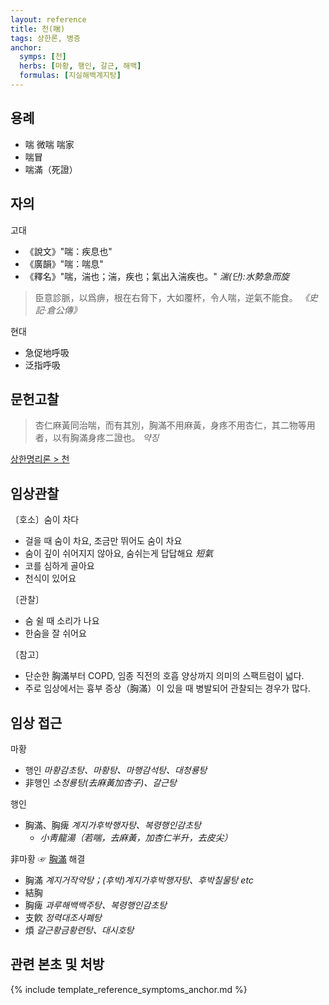 ```yaml
---
layout: reference
title: 천(喘)
tags: 상한론, 병증
anchor:
  symps: [천]
  herbs: [마황, 행인, 갈근, 해백]
  formulas: [지실해백계지탕]
---
```



## 용례

* 喘 微喘 喘家
* 喘冒
* 喘滿（死證）

## 자의

고대
* 《說文》"喘：疾息也"
* 《廣韻》"喘：喘息"
* 《釋名》"喘，湍也；湍，疾也；氣出入湍疾也。" _湍(단):水勢急而旋_

> 臣意診脈，以爲痹，根在右脅下，大如覆杯，令人喘，逆氣不能食。 _《史記·倉公傳》_

현대
* 急促地呼吸
* 泛指呼吸


## 문헌고찰

> 杏仁麻黃同治喘，而有其別，胸滿不用麻黃，身疼不用杏仁，其二物等用者，以有胸滿身疼二證也。 _약징_

[상한명리론 > 천]({{site.baseurl}}/reference/Books/Etc/상한명리론#천)

## 임상관찰

〔호소〕숨이 차다
* 걸을 때 숨이 차요, 조금만 뛰어도 숨이 차요
* 숨이 깊이 쉬어지지 않아요, 숨쉬는게 답답해요 _短氣_
* 코를 심하게 골아요
* 천식이 있어요

〔관찰〕
* 숨 쉴 때 소리가 나요
* 한숨을 잘 쉬어요

〔참고〕
* 단순한 胸滿부터 COPD, 임종 직전의 호흡 양상까지 의미의 스팩트럼이 넓다.
* 주로 임상에서는 흉부 증상（胸滿）이 있을 때 병발되어 관찰되는 경우가 많다.

## 임상 접근

마황
* 행인 _마황감초탕、마황탕、마행감석탕、대청룡탕_
* 非행인 _소청룡탕(去麻黃加杏子)、갈근탕_

행인
* 胸滿、胸痺 _계지가후박행자탕、복령행인감초탕_
  - _小靑龍湯（若喘，去麻黃，加杏仁半升，去皮尖）_

非마황 ☞ [胸滿]({{site.sympurl}}/만#흉만) 해결
* 胸滿 _계지거작약탕；(후박)계지가후박행자탕、후박칠물탕 etc_
* 結胸
* 胸痺 _과루해백백주탕、복령행인감초탕_
* 支飮 _정력대조사폐탕_
* 煩 _갈근황금황련탕、대시호탕_


## 관련 본초 및 처방


{% include template_reference_symptoms_anchor.md %}
